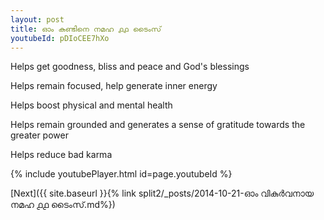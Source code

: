 ```yaml
---
layout: post
title: ഓം കുണ്ടിനെ നമഹ ൧൧ ടൈംസ്
youtubeId: pDIoCEE7hXo
---
```

 
 
Helps get goodness, bliss and peace and God's blessings
 
Helps remain focused, help generate inner energy 
 
Helps boost physical and mental health 
 
Helps remain grounded and generates a sense of gratitude towards the greater power 
 
Helps reduce bad karma
 
 
 
 


{% include youtubePlayer.html id=page.youtubeId %}
 
[Next]({{ site.baseurl }}{% link  split2/_posts/2014-10-21-ഓം വികുർവനായ നമഹ ൧൧ ടൈംസ്.md%})
 
